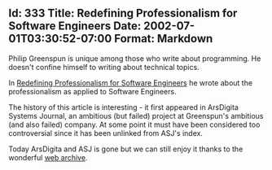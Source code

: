 Id: 333
Title: Redefining Professionalism for Software Engineers
Date: 2002-07-01T03:30:52-07:00
Format: Markdown
--------------
Philip Greenspun is unique among those who write about programming. He doesn't confine himself to writing about technical topics.

In [Redefining Professionalism for Software Engineers](https://web.archive.org/web/20010604035443/www.arsdigita.com/asj/professionalism)
he wrote about the professionalism as applied to Software Engineers.

The history of this article is interesting - it first appeared in
ArsDigita Systems Journal, an ambitious (but failed) project at
Greenspun's ambitious (and also failed) company. At some point it must
have been considered too controversial since it has been unlinked from
ASJ's index.

Today ArsDigita and ASJ is gone but we can still enjoy it
thanks to the wonderful [web archive](https://web.archive.org/).
